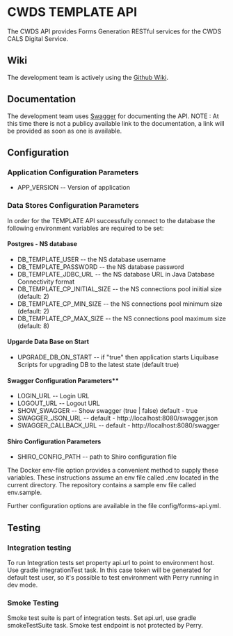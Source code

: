 # CWDS TEMPLATE API

The CWDS API provides Forms Generation RESTful services for the CWDS CALS Digital Service.

## Wiki

The development team is actively using the [Github Wiki](https://github.com/ca-cwds/template-api/wiki).

## Documentation

The development team uses [Swagger](http://swagger.io/) for documenting the API.
NOTE : At this time there is not a publicy available link to the documentation, a link will be provided as soon as one is available.


## Configuration

### Application Configuration Parameters
- APP_VERSION -- Version of application

### Data Stores Configuration Parameters

In order for the TEMPLATE API successfully connect to the database the following environment variables are required to be set:

#### Postgres - NS database

- DB_TEMPLATE_USER -- the NS database username
- DB_TEMPLATE_PASSWORD -- the NS database password
- DB_TEMPLATE_JDBC_URL -- the NS database URL in Java Database Connectivity format
- DB_TEMPLATE_CP_INITIAL_SIZE -- the NS connections pool iniitial size (default: 2) 
- DB_TEMPLATE_CP_MIN_SIZE -- the NS connections pool minimum size (default: 2)
- DB_TEMPLATE_CP_MAX_SIZE -- the NS connections pool maximum size (default: 8)

#### Upgarde Data Base on Start
- UPGRADE_DB_ON_START -- if "true" then application starts Liquibase Scripts for upgrading DB to the latest state (default true)  

#### Swagger Configuration Parameters**
- LOGIN_URL -- Login URL
- LOGOUT_URL -- Logout URL 
- SHOW_SWAGGER -- Show swagger (true | false) default - true
- SWAGGER_JSON_URL -- default - http://localhost:8080/swagger.json
- SWAGGER_CALLBACK_URL -- default - http://localhost:8080/swagger

#### Shiro Configuration Parameters
- SHIRO_CONFIG_PATH -- path to Shiro configuration file
 
The Docker env-file option provides a convenient method to supply these variables. These instructions assume an env file called .env located in the current directory. The repository contains a sample env file called env.sample.

Further configuration options are available in the file config/forms-api.yml.

## Testing

### Integration testing
To run Integration tests set property api.url to point to environment host. Use gradle integrationTest task. In this case token will be generated for default test user, so it's possible to test environment with Perry running in dev mode.

### Smoke Testing
Smoke test suite is part of integration tests. Set api.url, use gradle smokeTestSuite task. Smoke test endpoint is not protected by Perry.